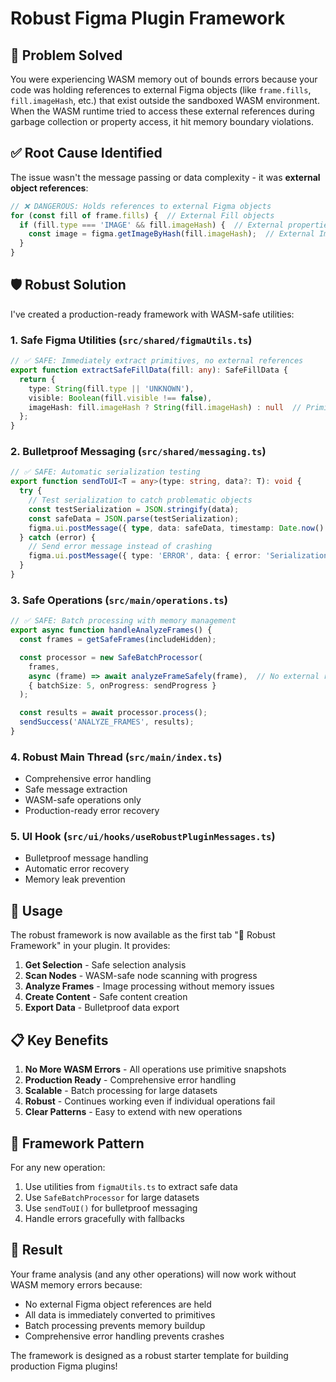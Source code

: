 # Robust Figma Plugin Framework

## 🎯 Problem Solved

You were experiencing WASM memory out of bounds errors because your code was holding references to external Figma objects (like `frame.fills`, `fill.imageHash`, etc.) that exist outside the sandboxed WASM environment. When the WASM runtime tried to access these external references during garbage collection or property access, it hit memory boundary violations.

## ✅ Root Cause Identified

The issue wasn't the message passing or data complexity - it was **external object references**:

```typescript
// ❌ DANGEROUS: Holds references to external Figma objects
for (const fill of frame.fills) {  // External Fill objects
  if (fill.type === 'IMAGE' && fill.imageHash) {  // External properties
    const image = figma.getImageByHash(fill.imageHash);  // External Image object
  }
}
```

## 🛡️ Robust Solution

I've created a production-ready framework with WASM-safe utilities:

### 1. Safe Figma Utilities (`src/shared/figmaUtils.ts`)

```typescript
// ✅ SAFE: Immediately extract primitives, no external references
export function extractSafeFillData(fill: any): SafeFillData {
  return {
    type: String(fill.type || 'UNKNOWN'),
    visible: Boolean(fill.visible !== false),
    imageHash: fill.imageHash ? String(fill.imageHash) : null  // Primitive only
  };
}
```

### 2. Bulletproof Messaging (`src/shared/messaging.ts`)

```typescript
// ✅ SAFE: Automatic serialization testing
export function sendToUI<T = any>(type: string, data?: T): void {
  try {
    // Test serialization to catch problematic objects
    const testSerialization = JSON.stringify(data);
    const safeData = JSON.parse(testSerialization);
    figma.ui.postMessage({ type, data: safeData, timestamp: Date.now() });
  } catch (error) {
    // Send error message instead of crashing
    figma.ui.postMessage({ type: 'ERROR', data: { error: 'Serialization failed' }});
  }
}
```

### 3. Safe Operations (`src/main/operations.ts`)

```typescript
// ✅ SAFE: Batch processing with memory management
export async function handleAnalyzeFrames() {
  const frames = getSafeFrames(includeHidden);

  const processor = new SafeBatchProcessor(
    frames,
    async (frame) => await analyzeFrameSafely(frame),  // No external refs
    { batchSize: 5, onProgress: sendProgress }
  );

  const results = await processor.process();
  sendSuccess('ANALYZE_FRAMES', results);
}
```

### 4. Robust Main Thread (`src/main/index.ts`)

- Comprehensive error handling
- Safe message extraction
- WASM-safe operations only
- Production-ready error recovery

### 5. UI Hook (`src/ui/hooks/useRobustPluginMessages.ts`)

- Bulletproof message handling
- Automatic error recovery
- Memory leak prevention

## 🚀 Usage

The robust framework is now available as the first tab "🚀 Robust Framework" in your plugin. It provides:

1. **Get Selection** - Safe selection analysis
2. **Scan Nodes** - WASM-safe node scanning with progress
3. **Analyze Frames** - Image processing without memory issues
4. **Create Content** - Safe content creation
5. **Export Data** - Bulletproof data export

## 📋 Key Benefits

1. **No More WASM Errors** - All operations use primitive snapshots
2. **Production Ready** - Comprehensive error handling
3. **Scalable** - Batch processing for large datasets
4. **Robust** - Continues working even if individual operations fail
5. **Clear Patterns** - Easy to extend with new operations

## 🔧 Framework Pattern

For any new operation:

1. Use utilities from `figmaUtils.ts` to extract safe data
2. Use `SafeBatchProcessor` for large datasets
3. Use `sendToUI()` for bulletproof messaging
4. Handle errors gracefully with fallbacks

## 🎉 Result

Your frame analysis (and any other operations) will now work without WASM memory errors because:

- No external Figma object references are held
- All data is immediately converted to primitives
- Batch processing prevents memory buildup
- Comprehensive error handling prevents crashes

The framework is designed as a robust starter template for building production Figma plugins!

